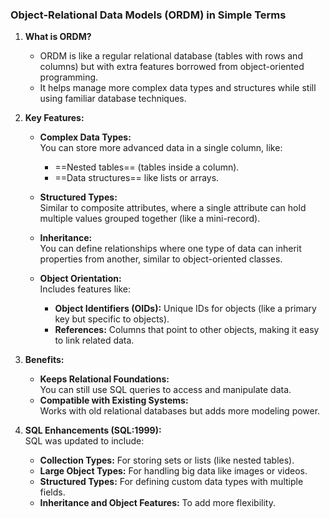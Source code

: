 ### Object-Relational Data Models (ORDM) in Simple Terms

1. **What is ORDM?**
    
    - ORDM is like a regular relational database (tables with rows and columns) but with extra features borrowed from object-oriented programming.
    - It helps manage more complex data types and structures while still using familiar database techniques.
2. **Key Features:**
    
    - **Complex Data Types:**  
        You can store more advanced data in a single column, like:
        
        - ==Nested tables== (tables inside a column).
        - ==Data structures== like lists or arrays.
    - **Structured Types:**  
        Similar to composite attributes, where a single attribute can hold multiple values grouped together (like a mini-record).
        
    - **Inheritance:**  
        You can define relationships where one type of data can inherit properties from another, similar to object-oriented classes.
        
    - **Object Orientation:**  
        Includes features like:
        
        - **Object Identifiers (OIDs):** Unique IDs for objects (like a primary key but specific to objects).
        - **References:** Columns that point to other objects, making it easy to link related data.
3. **Benefits:**
    
    - **Keeps Relational Foundations:**  
        You can still use SQL queries to access and manipulate data.
    - **Compatible with Existing Systems:**  
        Works with old relational databases but adds more modeling power.
4. **SQL Enhancements (SQL:1999):**  
    SQL was updated to include:
    
    - **Collection Types:** For storing sets or lists (like nested tables).
    - **Large Object Types:** For handling big data like images or videos.
    - **Structured Types:** For defining custom data types with multiple fields.
    - **Inheritance and Object Features:** To add more flexibility.
